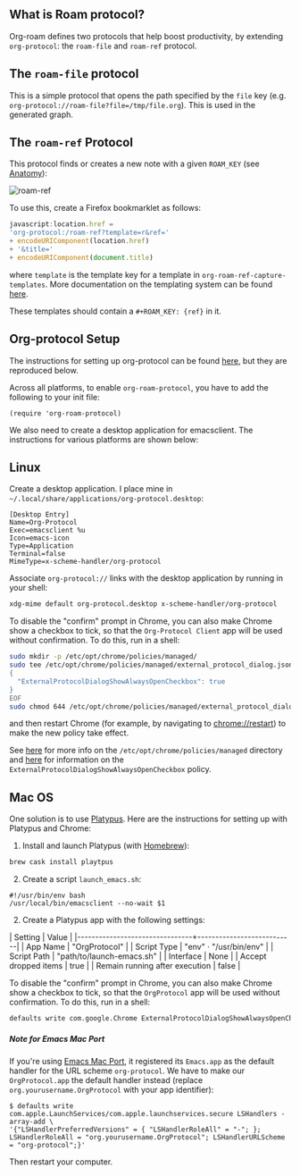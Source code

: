 ## What is Roam protocol?

Org-roam defines two protocols that help boost productivity, by
extending `org-protocol`: the `roam-file` and `roam-ref` protocol.

## The `roam-file` protocol

This is a simple protocol that opens the path specified by the `file`
key (e.g. `org-protocol://roam-file?file=/tmp/file.org`). This is used
in the generated graph.

## The `roam-ref` Protocol

This protocol finds or creates a new note with a given `ROAM_KEY` (see
[Anatomy](anatomy.md)):

![roam-ref](images/roam-ref.gif)

To use this, create a Firefox bookmarklet as follows:

```javascript
javascript:location.href =
'org-protocol:/roam-ref?template=r&ref='
+ encodeURIComponent(location.href)
+ '&title='
+ encodeURIComponent(document.title)
```

where `template` is the template key for a template in
`org-roam-ref-capture-templates`. More documentation on the templating
system can be found [here](templating.md).

These templates should contain a `#+ROAM_KEY: {ref}` in it.

## Org-protocol Setup

The instructions for setting up org-protocol can be found
[here][org-protocol-inst], but they are reproduced below.

Across all platforms, to enable `org-roam-protocol`, you have to add
the following to your init file:

```emacs-lisp
(require 'org-roam-protocol)
```

We also need to create a desktop application for emacsclient. The
instructions for various platforms are shown below:

## Linux

Create a desktop application. I place mine in
`~/.local/share/applications/org-protocol.desktop`:

```
[Desktop Entry]
Name=Org-Protocol
Exec=emacsclient %u
Icon=emacs-icon
Type=Application
Terminal=false
MimeType=x-scheme-handler/org-protocol
```

Associate `org-protocol://` links with the desktop application by
running in your shell:

```bash
xdg-mime default org-protocol.desktop x-scheme-handler/org-protocol
```

To disable the "confirm" prompt in Chrome, you can also make Chrome
show a checkbox to tick, so that the `Org-Protocol Client` app will be used
without confirmation. To do this, run in a shell:

```sh
sudo mkdir -p /etc/opt/chrome/policies/managed/
sudo tee /etc/opt/chrome/policies/managed/external_protocol_dialog.json >/dev/null <<'EOF'
{
  "ExternalProtocolDialogShowAlwaysOpenCheckbox": true
}
EOF
sudo chmod 644 /etc/opt/chrome/policies/managed/external_protocol_dialog.json
```

and then restart Chrome (for example, by navigating to <chrome://restart>) to
make the new policy take effect.

See [here](https://www.chromium.org/administrators/linux-quick-start)
for more info on the `/etc/opt/chrome/policies/managed` directory and
[here](https://cloud.google.com/docs/chrome-enterprise/policies/?policy=ExternalProtocolDialogShowAlwaysOpenCheckbox)
for information on the `ExternalProtocolDialogShowAlwaysOpenCheckbox`
policy.


## Mac OS

One solution is to use
[Platypus](https://github.com/sveinbjornt/Platypus). Here are the
instructions for setting up with Platypus and Chrome:

1. Install and launch Platypus (with [Homebrew](https://brew.sh/)):

```sh
brew cask install playtpus
```
2. Create a script `launch_emacs.sh`:

```
#!/usr/bin/env bash
/usr/local/bin/emacsclient --no-wait $1
```

2. Create a Platypus app with the following settings:

| Setting                        | Value                     |
|--------------------------------+---------------------------|
| App Name                       | "OrgProtocol"             |
| Script Type                    | "env" · "/usr/bin/env"    |
| Script Path                    | "path/to/launch-emacs.sh" |
| Interface                      | None                      |
| Accept dropped items           | true                      |
| Remain running after execution | false                     |


To disable the "confirm" prompt in Chrome, you can also make Chrome
show a checkbox to tick, so that the `OrgProtocol` app will be used
without confirmation. To do this, run in a shell:

```sh
defaults write com.google.Chrome ExternalProtocolDialogShowAlwaysOpenCheckbox -bool true
```


##### Note for Emacs Mac Port

If you're using [Emacs Mac Port](https://github.com/railwaycat/homebrew-emacsmacport), it
registered its `Emacs.app` as the default handler for the URL scheme
`org-protocol`. We have to make our `OrgProtocol.app` the default
handler instead (replace `org.yourusername.OrgProtocol` with your app
identifier):

```
$ defaults write com.apple.LaunchServices/com.apple.launchservices.secure LSHandlers -array-add \
'{"LSHandlerPreferredVersions" = { "LSHandlerRoleAll" = "-"; }; LSHandlerRoleAll = "org.yourusername.OrgProtocol"; LSHandlerURLScheme = "org-protocol";}'
```

Then restart your computer.

[org-protocol-inst]: https://orgmode.org/worg/org-contrib/org-protocol.html

